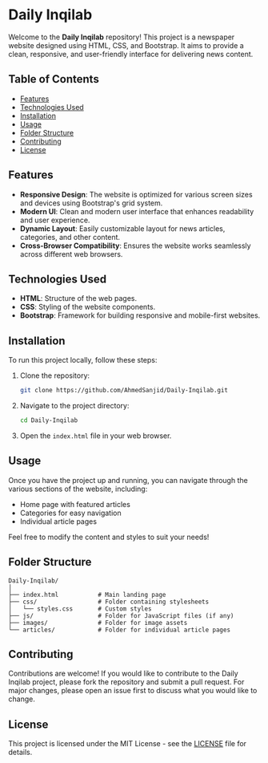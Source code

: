 # Daily Inqilab

Welcome to the **Daily Inqilab** repository! This project is a newspaper website designed using HTML, CSS, and Bootstrap. It aims to provide a clean, responsive, and user-friendly interface for delivering news content.

## Table of Contents

- [Features](#features)
- [Technologies Used](#technologies-used)
- [Installation](#installation)
- [Usage](#usage)
- [Folder Structure](#folder-structure)
- [Contributing](#contributing)
- [License](#license)

## Features

- **Responsive Design**: The website is optimized for various screen sizes and devices using Bootstrap's grid system.
- **Modern UI**: Clean and modern user interface that enhances readability and user experience.
- **Dynamic Layout**: Easily customizable layout for news articles, categories, and other content.
- **Cross-Browser Compatibility**: Ensures the website works seamlessly across different web browsers.

## Technologies Used

- **HTML**: Structure of the web pages.
- **CSS**: Styling of the website components.
- **Bootstrap**: Framework for building responsive and mobile-first websites.

## Installation

To run this project locally, follow these steps:

1. Clone the repository:
   ```bash
   git clone https://github.com/AhmedSanjid/Daily-Inqilab.git
   ```

2. Navigate to the project directory:
   ```bash
   cd Daily-Inqilab
   ```

3. Open the `index.html` file in your web browser.

## Usage

Once you have the project up and running, you can navigate through the various sections of the website, including:

- Home page with featured articles
- Categories for easy navigation
- Individual article pages

Feel free to modify the content and styles to suit your needs!

## Folder Structure

```
Daily-Inqilab/
│
├── index.html           # Main landing page
├── css/                 # Folder containing stylesheets
│   └── styles.css       # Custom styles
├── js/                  # Folder for JavaScript files (if any)
├── images/              # Folder for image assets
└── articles/            # Folder for individual article pages
```

## Contributing

Contributions are welcome! If you would like to contribute to the Daily Inqilab project, please fork the repository and submit a pull request. For major changes, please open an issue first to discuss what you would like to change.

## License

This project is licensed under the MIT License - see the [LICENSE](LICENSE) file for details.
